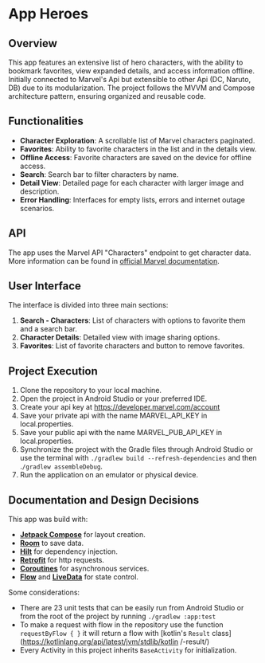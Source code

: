 # App Heroes

## Overview

This app features an extensive list of hero characters, with the ability to bookmark favorites, view expanded details, and access information offline.
Initially connected to Marvel's Api but extensible to other Api (DC, Naruto, DB) due to its modularization.
The project follows the MVVM and Compose architecture pattern, ensuring organized and reusable code.

## Functionalities

- **Character Exploration**: A scrollable list of Marvel characters paginated.
- **Favorites**: Ability to favorite characters in the list and in the details view.
- **Offline Access**: Favorite characters are saved on the device for offline access.
- **Search**: Search bar to filter characters by name.
- **Detail View**: Detailed page for each character with larger image and description.
- **Error Handling**: Interfaces for empty lists, errors and internet outage scenarios.

## API

The app uses the Marvel API "Characters" endpoint to get character data. More information can be found in [official Marvel documentation](https://developer.marvel.com/docs).

## User Interface

The interface is divided into three main sections:

1. **Search - Characters**: List of characters with options to favorite them and a search bar.
2. **Character Details**: Detailed view with image sharing options.
3. **Favorites**: List of favorite characters and button to remove favorites.


## Project Execution

1. Clone the repository to your local machine.
2. Open the project in Android Studio or your preferred IDE.
3. Create your api key at https://developer.marvel.com/account
4. Save your private api with the name MARVEL_API_KEY in local.properties.
5. Save your public api with the name MARVEL_PUB_API_KEY in local.properties.
6. Synchronize the project with the Gradle files through Android Studio or use the terminal with `./gradlew build --refresh-dependencies` and then .`/gradlew assembleDebug`.
7. Run the application on an emulator or physical device.

## Documentation and Design Decisions

This app was build with:

- **[Jetpack Compose](https://developer.android.com/develop/ui/compose)** for layout creation.
- **[Room](https://developer.android.com/training/data-storage/room)** to save data.
- **[Hilt](https://developer.android.com/training/dependency-injection/hilt-android)** for dependency injection.
- **[Retrofit](https://square.github.io/retrofit/)** for http requests.
- **[Coroutines](https://developer.android.com/kotlin/coroutines)** for asynchronous services.
- **[Flow](https://developer.android.com/kotlin/flow)** and **[LiveData](https://developer.android.com/topic/libraries/architecture/livedata)** for state control.

Some considerations:

- There are 23 unit tests that can be easily run from Android Studio or from the root of the project by running `./gradlew :app:test`
- To make a request with flow in the repository use the function `requestByFlow { }` it will return a flow with [kotlin's `Result` class](https://kotlinlang.org/api/latest/jvm/stdlib/kotlin /-result/)
- Every Activity in this project inherits `BaseActivity` for initialization.




